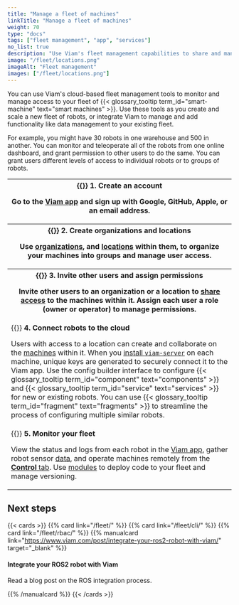```yaml
---
title: "Manage a fleet of machines"
linkTitle: "Manage a fleet of machines"
weight: 70
type: "docs"
tags: ["fleet management", "app", "services"]
no_list: true
description: "Use Viam's fleet management capabilities to share and manage access to your robots."
image: "/fleet/locations.png"
imageAlt: "Fleet management"
images: ["/fleet/locations.png"]
---
```


You can use Viam's cloud-based fleet management tools to monitor and manage access to your fleet of {{< glossary_tooltip term_id="smart-machine" text="smart machines" >}}.
Use these tools as you create and scale a new fleet of robots, or integrate Viam to manage and add functionality like data management to your existing fleet.

For example, you might have 30 robots in one warehouse and 500 in another.
You can monitor and teleoperate all of the robots from one online dashboard, and grant permission to other users to do the same.
You can grant users different levels of access to individual robots or to groups of robots.

<table>
  <tr>
    <th>{{<imgproc src="/use-cases/signup.png" class="fill alignright" resize="600x" style="max-width: 350px" declaredimensions=true alt="Viam app signup screen">}}
      <b>1. Create an account</b>
      <p>Go to the <a href="https://app.viam.com">Viam app</a> and sign up with Google, GitHub, Apple, or an email address.</p>
    </th>
  </tr>
  <tr>
    <th>{{<imgproc src="/fleet/locations.png" class="fill alignleft" resize="600x" style="max-width: 400px" declaredimensions=true alt="Two locations within an organization">}}
      <b>2. Create organizations and locations</b>
      <p>Use <a href="/fleet/organizations/">organizations</a>, and <a href="/fleet/locations/">locations</a> within them, to organize your machines into groups and manage user access.</p>
    </th>
  </tr>
  <tr>
    <th>{{<imgproc src="/fleet/app-usage/limit-access.png" class="fill alignright" resize="600x" style="max-width: 350px" declaredimensions=true alt="Limit user access">}}
      <b>3. Invite other users and assign permissions</b>
      <p>Invite other users to an organization or a location to <a href="/fleet/#use-viam-for-collaboration">share access</a> to the machines within it. Assign each user a role (owner or operator) to manage permissions.</p>
    </th>
  </tr>
  <tr>
    <td>{{<imgproc src="/fleet/app-usage/create-robot.png" class="fill alignleft" resize="600x" style="max-width: 450px" declaredimensions=true alt="Create a new robot in the Viam app">}}
      <b>4. Connect robots to the cloud</b>
      <p>Users with access to a location can create and collaborate on the <a href="/fleet/machines/">machines</a> within it. When you <a href="/get-started/installation/">install <code>viam-server</code></a> on each machine, unique keys are generated to securely connect it to the Viam app. Use the config builder interface to configure {{< glossary_tooltip term_id="component" text="components" >}} and {{< glossary_tooltip term_id="service" text="services" >}} for new or existing robots. You can use {{< glossary_tooltip term_id="fragment" text="fragments" >}} to streamline the process of configuring multiple similar robots.</p>
    </td>
  </tr>
  <tr>
    <td>{{<imgproc src="/use-cases/last-online.png" class="fill alignright" resize="600x" style="max-width: 100px" declaredimensions=true alt="Robot last online status indicator in the Viam app.">}}
      <b>5. Monitor your fleet</b>
      <p>View the status and logs from each robot in the <a href="https://app.viam.com">Viam app</a>, gather robot sensor <a href="/data/">data</a>, and operate machines remotely from the <a href="/fleet/machines/#control"><strong>Control</strong> tab</a>. Use <a href="/registry/">modules</a> to deploy code to your fleet and manage versioning.</p>
    </td>
  </tr>
</table>

## Next steps

{{< cards >}}
{{% card link="/fleet/" %}}
{{% card link="/fleet/cli/" %}}
{{% card link="/fleet/rbac/" %}}
{{% manualcard link="https://www.viam.com/post/integrate-your-ros2-robot-with-viam/" target="_blank" %}}

<h4>Integrate your ROS2 robot with Viam</h4>

Read a blog post on the ROS integration process.

{{% /manualcard %}}
{{< /cards >}}
